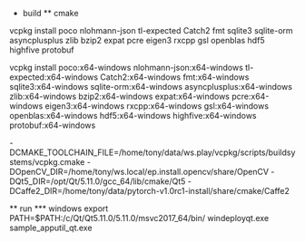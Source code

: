 


* build
** cmake

vcpkg install poco nlohmann-json tl-expected Catch2 fmt sqlite3 sqlite-orm asyncplusplus zlib bzip2 expat pcre eigen3 rxcpp gsl openblas hdf5 highfive protobuf

vcpkg install poco:x64-windows nlohmann-json:x64-windows tl-expected:x64-windows Catch2:x64-windows fmt:x64-windows sqlite3:x64-windows sqlite-orm:x64-windows asyncplusplus:x64-windows zlib:x64-windows bzip2:x64-windows expat:x64-windows pcre:x64-windows eigen3:x64-windows rxcpp:x64-windows gsl:x64-windows openblas:x64-windows hdf5:x64-windows highfive:x64-windows protobuf:x64-windows

-DCMAKE_TOOLCHAIN_FILE=/home/tony/data/ws.play/vcpkg/scripts/buildsystems/vcpkg.cmake
-DOpenCV_DIR=/home/tony/ws.local/ep.install.opencv/share/OpenCV
-DQt5_DIR=/opt/Qt/5.11.0/gcc_64/lib/cmake/Qt5
-DCaffe2_DIR=/home/tony/data/pytorch-v1.0rc1-install/share/cmake/Caffe2


** run
*** windows
export PATH=$PATH:/c/Qt/Qt5.11.0/5.11.0/msvc2017_64/bin/
windeployqt.exe sample_apputil_qt.exe